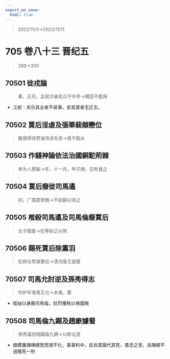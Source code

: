 ```yaml
---
export_on_save:
  html: true
---
```


> 2022/11/3->2022/11/11

# 705 卷八十三 晋纪五

> 299->300

## 70501 徙戎論
> 春，正月，孟观大破氐众于中亭->朝廷不能用
- 江統：夫乐其业者不易事，安其居者无迁志。

## 70502 賈后淫虐及張華裴頠戀位
> 散骑常侍贾谧侍讲东宫->竟不能从

## 70503 作錢神論依法治國銅駝荊棘
> 帝为人戆騃->冬，十一月，甲子朔，日有食之

## 70504 賈后廢徙司馬遹
> 初，广城君郭槐->不如静以待之

## 70505 椎殺司馬遹及司馬倫廢賈后
> 太子既废->伦等斩之以徇

## 70506 賜死賈后除黨羽
> 伦阴与秀谋篡位->清河康王遐薨

## 70507 司馬允討逆及孫秀得志
> 中护军淮南王允->未幾，薨
- 眭祕以身蔽司馬倫，壯烈犧牲以保國賊

## 70508 司馬倫九錫及趙廞據蜀
> 孫秀議加相國倫九錫->以断北道
- 趙模屢諫陳總而冥頑不化，事事料中，反衣其服代其死，愚忠之至，且陳總不過晚死一秒